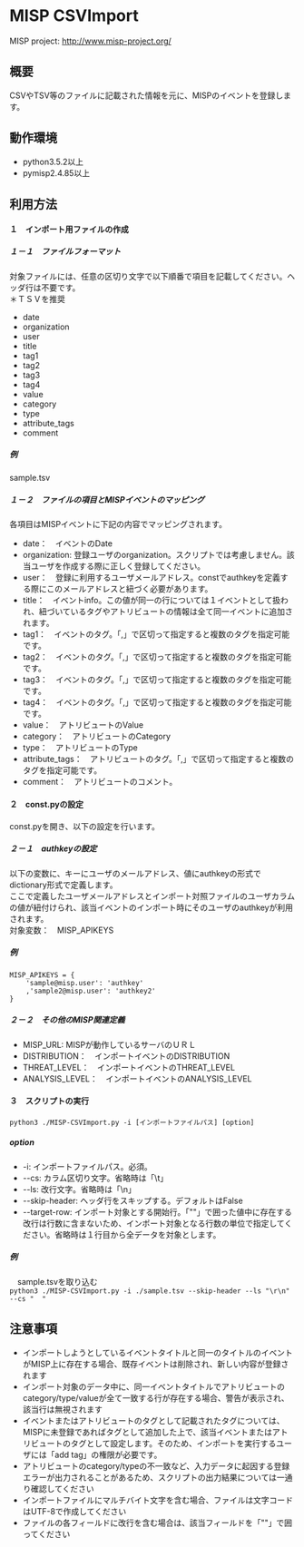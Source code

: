 ﻿# MISP CSVImport

MISP project: <http://www.misp-project.org/>

## 概要

CSVやTSV等のファイルに記載された情報を元に、MISPのイベントを登録します。  

## 動作環境

* python3.5.2以上  
* pymisp2.4.85以上  

## 利用方法

#### １　インポート用ファイルの作成

##### １－１　ファイルフォーマット

対象ファイルには、任意の区切り文字で以下順番で項目を記載してください。ヘッダ行は不要です。  
＊ＴＳＶを推奨  

* date  
* organization  
* user  
* title  
* tag1  
* tag2  
* tag3  
* tag4  
* value  
* category  
* type  
* attribute_tags  
* comment  

##### 例

sample.tsv

##### １－２　ファイルの項目とMISPイベントのマッピング

各項目はMISPイベントに下記の内容でマッピングされます。  

* date：　イベントのDate  
* organization: 登録ユーザのorganization。スクリプトでは考慮しません。該当ユーザを作成する際に正しく登録してください。  
* user：　登録に利用するユーザメールアドレス。constでauthkeyを定義する際にこのメールアドレスと紐づく必要があります。  
* title：　イベントinfo。この値が同一の行については１イベントとして扱われ、紐づいているタグやアトリビュートの情報は全て同一イベントに追加されます。  
* tag1：　イベントのタグ。「,」で区切って指定すると複数のタグを指定可能です。  
* tag2：　イベントのタグ。「,」で区切って指定すると複数のタグを指定可能です。  
* tag3：　イベントのタグ。「,」で区切って指定すると複数のタグを指定可能です。  
* tag4：　イベントのタグ。「,」で区切って指定すると複数のタグを指定可能です。  
* value：　アトリビュートのValue  
* category：　アトリビュートのCategory  
* type：　アトリビュートのType  
* attribute_tags：　アトリビュートのタグ。「,」で区切って指定すると複数のタグを指定可能です。  
* comment：　アトリビュートのコメント。  

#### ２　const.pyの設定

const.pyを開き、以下の設定を行います。  

##### ２－１　authkeyの設定

以下の変数に、キーにユーザのメールアドレス、値にauthkeyの形式でdictionary形式で定義します。  
ここで定義したユーザメールアドレスとインポート対照ファイルのユーザカラムの値が紐付けられ、該当イベントのインポート時にそのユーザのauthkeyが利用されます。  
対象変数：　MISP_APIKEYS  

##### 例

    MISP_APIKEYS = {
    	'sample@misp.user': 'authkey'
    	,'sample2@misp.user': 'authkey2'
    }

##### ２－２　その他のMISP関連定義

* MISP_URL: MISPが動作しているサーバのＵＲＬ  
* DISTRIBUTION：　インポートイベントのDISTRIBUTION  
* THREAT_LEVEL：　インポートイベントのTHREAT_LEVEL  
* ANALYSIS_LEVEL：　インポートイベントのANALYSIS_LEVEL  

#### ３　スクリプトの実行

` python3 ./MISP-CSVImport.py -i [インポートファイルパス] [option] `

##### option
* -i: インポートファイルパス。必須。  
* --cs: カラム区切り文字。省略時は「\t」  
* --ls: 改行文字。省略時は「\n」  
* --skip-header: ヘッダ行をスキップする。デフォルトはFalse  
* --target-row: インポート対象とする開始行。「""」で囲った値中に存在する改行は行数に含まないため、インポート対象となる行数の単位で指定してください。省略時は１行目から全データを対象とします。  

##### 例

　sample.tsvを取り込む  
` python3 ./MISP-CSVImport.py -i ./sample.tsv --skip-header --ls "\r\n" --cs "	" `

## 注意事項

* インポートしようとしているイベントタイトルと同一のタイトルのイベントがMISP上に存在する場合、既存イベントは削除され、新しい内容が登録されます  
* インポート対象のデータ中に、同一イベントタイトルでアトリビュートのcategory/type/valueが全て一致する行が存在する場合、警告が表示され、該当行は無視されます  
* イベントまたはアトリビュートのタグとして記載されたタグについては、MISPに未登録であればタグとして追加した上で、該当イベントまたはアトリビュートのタグとして設定します。そのため、インポートを実行するユーザには「add tag」の権限が必要です。  
* アトリビュートのcategory/typeの不一致など、入力データに起因する登録エラーが出力されることがあるため、スクリプトの出力結果については一通り確認してください  
* インポートファイルにマルチバイト文字を含む場合、ファイルは文字コードはUTF-8で作成してください  
* ファイルの各フィールドに改行を含む場合は、該当フィールドを「""」で囲ってください  
